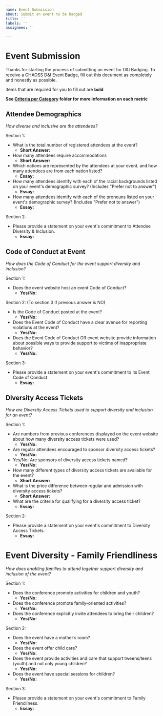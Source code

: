 ```yaml
---
name: Event Submission
about: Submit an event to be badged
title: ''
labels: ''
assignees: ''

---
```


# Event Submission

Thanks for starting the process of submitting an event for D&I Badging. To receive a CHAOSS D&I Event Badge, fill out this document as completely and honestly as possible.

Items that are required for you to fill out are __bold__

**See [Criteria per Category](https://github.com/Nebrethar/Docs-Diversity-Inclusion-Badging/tree/master/Event/Criteria-per-Category) folder for more information on each metric**

## Attendee Demographics

_How diverse and inclusive are the attendees?_

Section 1:
  * What is the total number of registered attendees at the event?
    * __Short Answer:__ 
  * How many attendees require accommodations
    * __Short Answer:__ 
  * Which nations are represented by the attendees at your event, and how many attendees are from each nation listed?
    * __Essay:__ 
  * How many attendees identify with each of the racial backgrounds listed on your event's demographic survey? (Includes "Prefer not to answer")
    * __Essay:__ 
* How many attendees identify with each of the pronouns listed on your event's demographic survey? (Includes "Prefer not to answer")
  * __Essay:__ 

Section 2:
* Please provide a statement on your event's commitment to Attendee Diversity & Inclusion.
  * __Essay:__ 

## Code of Conduct at Event

_How does the Code of Conduct for the event support diversity and inclusion?_

Section 1:
* Does the event website host an event Code of Conduct?
  * __Yes/No:__ 

Section 2: (To section 3 if previous answer is NO)
* Is the Code of Conduct posted at the event?
  * __Yes/No:__ 
* Does the Event Code of Conduct have a clear avenue for reporting violations at the event?
  * __Yes/No:__ 
* Does the Event Code of Conduct OR event website provide information about possible ways to provide support to victims of inappropriate behavior?
  * __Yes/No:__ 

Section 3:
* Please provide a statement on your event's commitment to its Event Code of Conduct
  * __Essay:__

## Diversity Access Tickets

_How are Diversity Access Tickets used to support diversity and inclusion for an event?_

Section 1:
* Are numbers from previous conferences displayed on the event website about how many diversity access tickets were used?
  * __Yes/No:__
* Are regular attendees encouraged to sponsor diversity access tickets?
  * __Yes/No:__
* Yes/No: Are sponsors of diversity access tickets named?
  * __Yes/No:__
* How many different types of diversity access tickets are available for the event?
  * __Short Answer:__ 
* What is the price difference between regular and admission with diversity access tickets?
  * __Short Answer:__ 
* What are the criteria for qualifying for a diversity access ticket?
  * __Essay:__ 
 
Section 2: 
* Please provide a statement on your event's commitment to Diversity Access Tickets.
  * __Essay:__ 

# Event Diversity - Family Friendliness

_How does enabling families to attend together support diversity and inclusion of the event?_

Section 1:
* Does the conference promote activities for children and youth?
  * __Yes/No:__
* Does the conference promote family-oriented activities?
  * __Yes/No:__
* Does the conference explicitly invite attendees to bring their children?
  * __Yes/No:__
  
Section 2:
* Does the event have a mother’s room?
  * __Yes/No:__
* Does the event offer child care?
  * __Yes/No:__
* Does the event provide activities and care that support tweens/teens (youth) and not only young children?
  * __Yes/No:__
* Does the event have special sessions for children?
  * __Yes/No:__

Section 3:
* Please provide a statement on your event's commitment to Family Friendliness.
  * __Essay:__
